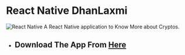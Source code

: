 # React Native DhanLaxmi

 <img alt="React Native" src="https://img.shields.io/badge/React-Native-blue.svg?longCache=true&style=flat-square" />
A React Native application to Know More about Cryptos.

- ## Download The App From [Here](https://exp-shell-app-assets.s3.us-west-1.amazonaws.com/android/%40sagargoyal/DhanLaxmi-0740242bebf04a4581cea9e60d127faa-signed.apk)
